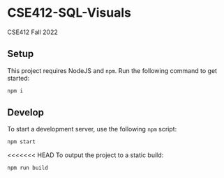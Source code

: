# CSE412-SQL-Visuals

CSE412 Fall 2022

## Setup
This project requires NodeJS and `npm`. Run the following command to get started:
```sh
npm i
```

## Develop
To start a development server, use the following `npm` script:
```sh
npm start
```

<<<<<<< HEAD
To output the project to a static build:
```sh
npm run build
```
